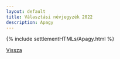 ```yaml
---
layout: default
title: Választási névjegyzék 2022
description: Apagy
---
```


{% include settlementHTMLs/Apagy.html %}

[Vissza](../)